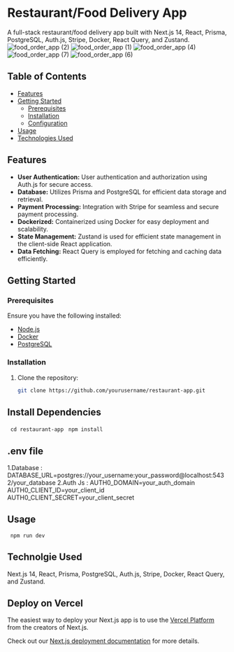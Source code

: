 # Restaurant/Food Delivery App

A full-stack restaurant/food delivery app built with Next.js 14, React, Prisma, PostgreSQL, Auth.js, Stripe, Docker, React Query, and Zustand.
![food_order_app (2)](https://github.com/Sujith-Rajan/Food-Order-App/assets/140044515/76b9a8ef-6814-496d-a6da-abc505dfdee7)
![food_order_app (1)](https://github.com/Sujith-Rajan/Food-Order-App/assets/140044515/f7bd338c-52c3-4d63-932a-257b68ab1483)
![food_order_app (4)](https://github.com/Sujith-Rajan/Food-Order-App/assets/140044515/4cbd5c6d-e7ce-4041-b642-dab02fe55129)
![food_order_app (7)](https://github.com/Sujith-Rajan/Food-Order-App/assets/140044515/a0844c73-6384-4740-a95c-201c21741044)
![food_order_app (6)](https://github.com/Sujith-Rajan/Food-Order-App/assets/140044515/bfbc5f48-a3fb-4086-bb12-819ebd48c085)


## Table of Contents

- [Features](#features)
- [Getting Started](#getting-started)
  - [Prerequisites](#prerequisites)
  - [Installation](#installation)
  - [Configuration](#configuration)
- [Usage](#usage)
- [Technologies Used](#technologies-used)

## Features

- **User Authentication:** User authentication and authorization using Auth.js for secure access.
- **Database:** Utilizes Prisma and PostgreSQL for efficient data storage and retrieval.
- **Payment Processing:** Integration with Stripe for seamless and secure payment processing.
- **Dockerized:** Containerized using Docker for easy deployment and scalability.
- **State Management:** Zustand is used for efficient state management in the client-side React application.
- **Data Fetching:** React Query is employed for fetching and caching data efficiently.

## Getting Started

### Prerequisites

Ensure you have the following installed:

- [Node.js](https://nodejs.org/)
- [Docker](https://www.docker.com/)
- [PostgreSQL](https://www.postgresql.org/)

### Installation

1. Clone the repository:

   ```bash
   git clone https://github.com/yourusername/restaurant-app.git

## Install Dependencies
  ` cd restaurant-app`
  ` npm install`


## .env file
 1.Database : DATABASE_URL=postgres://your_username:your_password@localhost:5432/your_database
 2.Auth Js :  AUTH0_DOMAIN=your_auth_domain
              AUTH0_CLIENT_ID=your_client_id
              AUTH0_CLIENT_SECRET=your_client_secret

## Usage
 
` npm run dev`

## Technolgie Used
  Next.js 14, React, Prisma, PostgreSQL, Auth.js, Stripe, Docker, React Query, and Zustand.

## Deploy on Vercel

The easiest way to deploy your Next.js app is to use the [Vercel Platform](https://vercel.com/new?utm_medium=default-template&filter=next.js&utm_source=create-next-app&utm_campaign=create-next-app-readme) from the creators of Next.js.

Check out our [Next.js deployment documentation](https://nextjs.org/docs/deployment) for more details.
